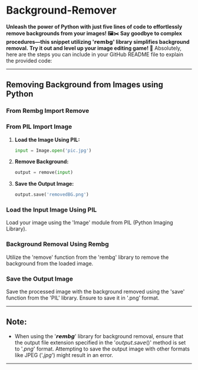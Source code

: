 # Background-Remover
**Unleash the power of Python with just five lines of code to effortlessly remove backgrounds from your images! 🖼️✂️**
**Say goodbye to complex procedures—this snippet utilizing '𝗿𝗲𝗺𝗯𝗴' library simplifies background removal.**
**Try it out and level up your image editing game! 🚀**
Absolutely, here are the steps you can include in your GitHub README file to explain the provided code:

---

## Removing Background from Images using Python

### From Rembg Import Remove

### From PIL Import Image

1. **Load the Image Using PIL:**  
   ```python
   input = Image.open('pic.jpg')
   ```
   
2. **Remove Background:**  
   ```python
   output = remove(input)
   ```
   
3. **Save the Output Image:**  
   ```python
   output.save('removedBG.png')
   ```

### Load the Input Image Using PIL

Load your image using the 'Image' module from PIL (Python Imaging Library).

### Background Removal Using Rembg

Utilize the 'remove' function from the 'rembg' library to remove the background from the loaded image.

### Save the Output Image

Save the processed image with the background removed using the 'save' function from the 'PIL' library. Ensure to save it in '.png' format.

---
## **Note:**

* When using the '𝙧𝙚𝙢𝙗𝙜' library for background removal, ensure that the output file extension 
specified in the '𝘰𝘶𝘵𝘱𝘶𝘵.𝘴𝘢𝘷𝘦()' method is set to '.𝘱𝘯𝘨' format. Attempting to save the output 
image with other formats like JPEG ('.𝘫𝘱𝘨') might result in an error.

---
